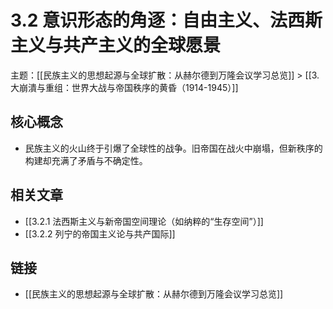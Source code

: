 # 3.2 意识形态的角逐：自由主义、法西斯主义与共产主义的全球愿景

主题：[[民族主义的思想起源与全球扩散：从赫尔德到万隆会议学习总览]] > [[3. 大崩潰与重组：世界大战与帝国秩序的黄昏（1914-1945）]]

## 核心概念

- 民族主义的火山终于引爆了全球性的战争。旧帝国在战火中崩塌，但新秩序的构建却充满了矛盾与不确定性。

## 相关文章

- [[3.2.1 法西斯主义与新帝国空间理论（如纳粹的“生存空间”）]]
- [[3.2.2 列宁的帝国主义论与共产国际]]

## 链接

- [[民族主义的思想起源与全球扩散：从赫尔德到万隆会议学习总览]]
